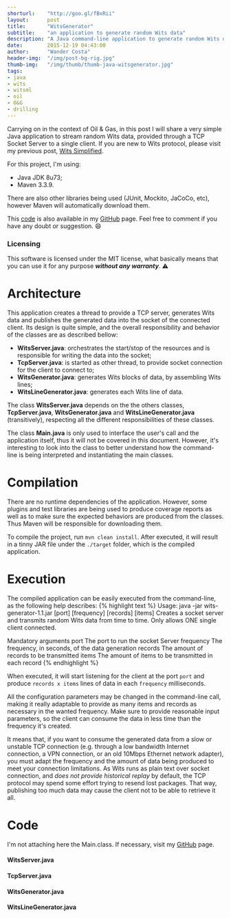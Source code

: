 ```yaml
---
shorturl:    "http://goo.gl/fBxRii"
layout:      post
title:       "WitsGenerator"
subtitle:    "an application to generate random Wits data"
description: "A Java command-line application to generate random Wits data."
date:        2015-12-19 04:43:00
author:      "Wander Costa"
header-img:  "/img/post-bg-rig.jpg"
thumb-img:   "/img/thumb/thumb-java-witsgenerator.jpg"
tags:
- java
- wits
- witsml
- oil
- O&G
- drilling
---
```


[github]:https://github.com/rwanderc
[code]:https://github.com/rwanderc/wits-generator
[wits-simplified]:http://www.wandercosta.com/wits-simplified/

Carrying on in the context of Oil & Gas, in this post I will share a very simple Java application to stream random Wits data, provided through a TCP Socket Server to a single client. If you are new to Wits protocol, please visit my previous post, [Wits Simplified][wits-simplified].<!--more-->

For this project, I'm using:

* Java JDK 8u73;
* Maven 3.3.9.

There are also other libraries being used (JUnit, Mockito, JaCoCo, etc), however Maven will automatically download them.

This [code][code] is also available in my <i class="fa fa-github"></i> [GitHub][github] page. Feel free to comment if you have any doubt or suggestion. :smile:

### Licensing
This software is licensed under the MIT license, what basically means that you can use it for any purpose ___without any warranty___. :warning:

# Architecture
This application creates a thread to provide a TCP server, generates Wits data and publishes the generated data into the socket of the connected client. Its design is quite simple, and the overall responsibility and behavior of the classes are as described bellow:

* **WitsServer.java**: orchestrates the start/stop of the resources and is responsible for writing the data into the socket;
* **TcpServer.java**: is started as other thread, to provide socket connection for the client to connect to;
* **WitsGenerator.java**: generates Wits blocks of data, by assembling Wits lines;
* **WitsLineGenerator.java**: generates each Wits line of data.

The class **WitsServer.java** depends on the the others classes, **TcpServer.java**, **WitsGenerator.java** and **WitsLineGenerator.java** (transitively), respecting all the different responsibilities of these classes.

The class **Main.java** is only used to interface the user's call and the application itself, thus it will not be covered in this document. However, it's interesting to look into the class to better understand how the command-line is being interpreted and instantiating the main classes.

# Compilation
There are no runtime dependencies of the application. However, some plugins and test libraries are being used to produce coverage reports as well as to make sure the expected behaviors are produced from the classes. Thus Maven will be responsible for downloading them.

To compile the project, run `mvn clean install`. After executed, it will result in a tinny JAR file under the `./target` folder, which is the compiled application.

# Execution
The compiled application can be easily executed from the command-line, as the following help describes:
{% highlight text %}
Usage: java -jar wits-generator-1.1.jar [port] [frequency] [records] [items]
Creates a socket server and transmits random Wits data from time
to time. Only allows ONE single client connected.

Mandatory arguments
  port		The port to run the socket Server
  frequency	The frequency, in seconds, of the data generation
  records	The amount of records to be transmitted
  items		The amount of items to be transmitted in each record
{% endhighlight %}

When executed, it will start listening for the client at the port ``port`` and produce ``records x items`` lines of data in each ``frequency`` milliseconds.

All the configuration parameters may be changed in the command-line call, making it really adaptable to provide as many items and records as necessary in the wanted frequency. Make sure to provide reasonable input parameters, so the client can consume the data in less time than the frequency it's created.

It means that, if you want to consume the generated data from a slow or unstable TCP connection (e.g. through a low bandwidth Internet connection, a VPN connection, or an old 10Mbps Ethernet network adapter), you must adapt the frequency and the amount of data being produced to meet your connection limitations. As Wits runs as plain text over socket connection, and _does not provide historical replay_ by default, the TCP protocol may spend some effort trying to resend lost packages. That way, publishing too much data may cause the client not to be able to retrieve it all.


# Code
I'm not attaching here the Main.class. If necessary, visit my <i class="fa fa-github"></i> [GitHub][github] page.

#### WitsServer.java
<script src="https://gist.github.com/rwanderc/375a333b53e5201f879af7a8f69a47f3.js"></script>

#### TcpServer.java
<script src="https://gist.github.com/rwanderc/24309ba01c8292f39ce4100bd7fddc3d.js"></script>

#### WitsGenerator.java
<script src="https://gist.github.com/rwanderc/c2a67e2c1c326f659c2c8bacc6c32b96.js"></script>

#### WitsLineGenerator.java
<script src="https://gist.github.com/rwanderc/bbaa7811ae1071b75cf21b6ccee5917c.js"></script>
